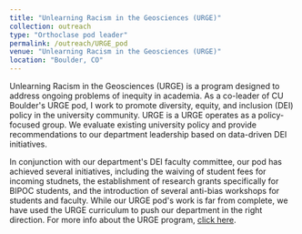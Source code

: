 ```yaml
---
title: "Unlearning Racism in the Geosciences (URGE)"
collection: outreach
type: "Orthoclase pod leader"
permalink: /outreach/URGE_pod
venue: "Unlearning Racism in the Geosciences (URGE)"
location: "Boulder, CO"
---
```


Unlearning Racism in the Geosciences (URGE) is a program designed to address ongoing problems of inequity in academia. As a co-leader of CU Boulder's URGE pod, I work to promote diversity, equity, and inclusion (DEI) policy in the university community. URGE is a URGE operates as a policy-focused group. We evaluate existing university policy and provide recommendations to our department leadership based on data-driven DEI initiatives.

In conjunction with our department's DEI faculty committee, our pod has achieved several initiatives, including the waiving of student fees for incoming studnets, the establishment of research grants specifically for BIPOC students, and the introduction of several anti-bias workshops for students and faculty. While our URGE pod's work is far from complete, we have used the URGE curriculum to push our department in the right direction. For more info about the URGE program, <a href="https://urgeoscience.org/"> click here</a>.
